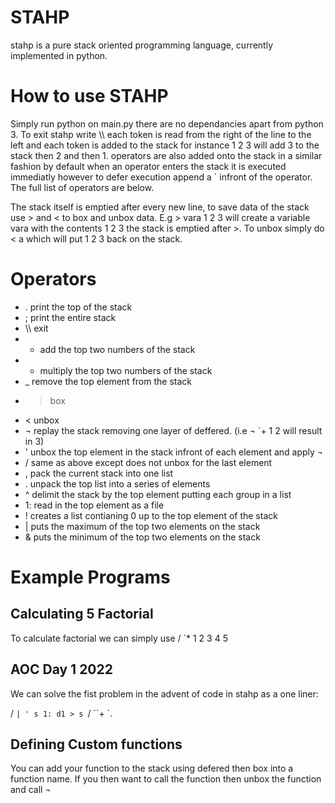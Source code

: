 # STAHP
stahp is a pure stack oriented programming language, currently implemented in python. 

# How to use STAHP
Simply run python on main.py there are no dependancies apart from python 3. 
To exit stahp write \\\\ each token is read from the right of the line to the left
and each token is added to the stack for instance 1 2 3 will add 3 to the stack then 
2 and then 1. operators are also added onto the stack in a similar fashion by default 
when an operator enters the stack it is executed immediatly however to defer execution
append a ` infront of the operator. The full list of operators are below. 

The stack itself is emptied after every new line, to save data of the stack 
use > and < to box and unbox data. E.g > vara 1 2 3 will create a variable vara with the contents
1 2 3 the stack is emptied after >. To unbox simply do < a  which will put 1 2 3 back on the stack.

# Operators

- . print the top of the stack
- ; print the entire stack
- \\\\ exit
- + add the top two numbers of the stack
- * multiply the top two numbers of the stack
- _ remove the top element from the stack
- > box
- < unbox
- ¬ replay the stack removing one layer of deffered. (i.e ¬ `+ 1 2 will result in 3)
- ' unbox the top element in the stack infront of each element and apply ¬
- / same as above except does not unbox for the last element
- , pack the current stack into one list 
- . unpack the top list into a series of elements
- ^ delimit the stack by the top element putting each group in a list
- 1: read in the top element as a file
- ! creates a list contianing 0 up to the top element of the stack
- | puts the maximum of the top two elements on the stack
- & puts the minimum of the top two elements on the stack

# Example Programs

## Calculating 5 Factorial
To calculate factorial we can simply use / `* 1 2 3 4 5

## AOC Day 1 2022
We can solve the fist problem in the advent of code in stahp as a one liner:

/ `| ' s 1: d1 > s `/ ``+ `.

## Defining Custom functions
You can add your function to the stack using defered then box into a function name. If you then want to call the function then unbox the function and call ¬
